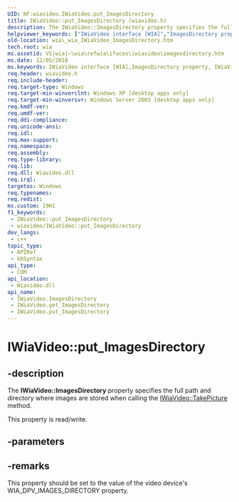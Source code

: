 ```yaml
---
UID: NF:wiavideo.IWiaVideo.put_ImagesDirectory
title: IWiaVideo::put_ImagesDirectory (wiavideo.h)
description: The IWiaVideo::ImagesDirectory property specifies the full path and directory where images are stored when calling the IWiaVideo::TakePicture method.
helpviewer_keywords: ["IWiaVideo interface [WIA]","ImagesDirectory property","IWiaVideo.ImagesDirectory","IWiaVideo.put_ImagesDirectory","IWiaVideo::ImagesDirectory","IWiaVideo::get_ImagesDirectory","IWiaVideo::put_ImagesDirectory","ImagesDirectory property [WIA]","ImagesDirectory property [WIA]","IWiaVideo interface","_wia_IWiaVideo_ImagesDirectory","put_ImagesDirectory","wia._wia_IWiaVideo_ImagesDirectory","wiavideo/IWiaVideo::ImagesDirectory","wiavideo/IWiaVideo::get_ImagesDirectory","wiavideo/IWiaVideo::put_ImagesDirectory"]
old-location: wia\_wia_IWiaVideo_ImagesDirectory.htm
tech.root: wia
ms.assetid: VS|wia|~\wia\refwia\ifaces\iwiavideo\imagesdirectory.htm
ms.date: 12/05/2018
ms.keywords: IWiaVideo interface [WIA],ImagesDirectory property, IWiaVideo.ImagesDirectory, IWiaVideo.put_ImagesDirectory, IWiaVideo::ImagesDirectory, IWiaVideo::get_ImagesDirectory, IWiaVideo::put_ImagesDirectory, ImagesDirectory property [WIA], ImagesDirectory property [WIA],IWiaVideo interface, _wia_IWiaVideo_ImagesDirectory, put_ImagesDirectory, wia._wia_IWiaVideo_ImagesDirectory, wiavideo/IWiaVideo::ImagesDirectory, wiavideo/IWiaVideo::get_ImagesDirectory, wiavideo/IWiaVideo::put_ImagesDirectory
req.header: wiavideo.h
req.include-header: 
req.target-type: Windows
req.target-min-winverclnt: Windows XP [desktop apps only]
req.target-min-winversvr: Windows Server 2003 [desktop apps only]
req.kmdf-ver: 
req.umdf-ver: 
req.ddi-compliance: 
req.unicode-ansi: 
req.idl: 
req.max-support: 
req.namespace: 
req.assembly: 
req.type-library: 
req.lib: 
req.dll: Wiavideo.dll
req.irql: 
targetos: Windows
req.typenames: 
req.redist: 
ms.custom: 19H1
f1_keywords:
 - IWiaVideo::put_ImagesDirectory
 - wiavideo/IWiaVideo::put_ImagesDirectory
dev_langs:
 - c++
topic_type:
 - APIRef
 - kbSyntax
api_type:
 - COM
api_location:
 - Wiavideo.dll
api_name:
 - IWiaVideo.ImagesDirectory
 - IWiaVideo.get_ImagesDirectory
 - IWiaVideo.put_ImagesDirectory
---
```


# IWiaVideo::put_ImagesDirectory


## -description

The <b>IWiaVideo::ImagesDirectory</b> property specifies the full path and directory where images are stored when calling the <a href="https://docs.microsoft.com/windows/desktop/api/wiavideo/nf-wiavideo-iwiavideo-takepicture">IWiaVideo::TakePicture</a> method.

This property is read/write.

## -parameters

## -remarks

This property should be set to the value of the video device's WIA_DPV_IMAGES_DIRECTORY property.

